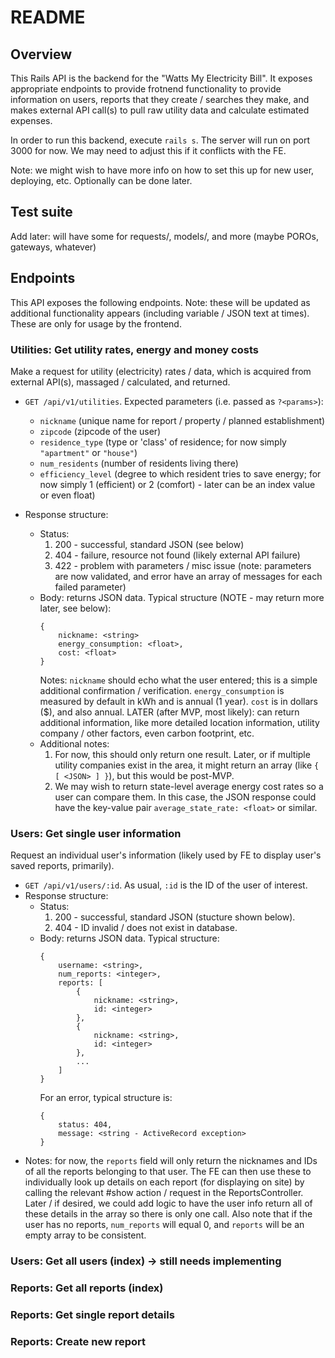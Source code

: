 # README

## Overview

This Rails API is the backend for the "Watts My Electricity Bill".  It exposes appropriate endpoints to provide frotnend functionality to provide information on users, reports that they create / searches they make, and makes external API call(s) to pull raw utility data and calculate estimated expenses.

In order to run this backend, execute `rails s`.  The server will run on port 3000 for now.  We may need to adjust this if it conflicts with the FE.

Note: we might wish to have more info on how to set this up for new user, deploying, etc.  Optionally can be done later.

## Test suite

Add later: will have some for requests/, models/, and more (maybe POROs, gateways, whatever)

## Endpoints

This API exposes the following endpoints.  Note: these will be updated as additional functionality appears (including variable / JSON text at times).  These are only for usage by the frontend.

### Utilities: Get utility rates, energy and money costs

Make a request for utility (electricity) rates / data, which is acquired from external API(s), massaged / calculated, and returned.

- `GET /api/v1/utilities`. Expected parameters (i.e. passed as `?<params>`):
    - `nickname` (unique name for report / property / planned establishment)
    - `zipcode` (zipcode of the user)
    - `residence_type` (type or 'class' of residence; for now simply `"apartment"` or `"house"`)
    - `num_residents` (number of residents living there)
    - `efficiency_level` (degree to which resident tries to save energy; for now simply 1 (efficient) or 2 (comfort) - later can be an index value or even float)

- Response structure:
    - Status:
        1. 200 - successful, standard JSON (see below)
        2. 404 - failure, resource not found (likely external API failure)
        3. 422 - problem with parameters / misc issue (note: parameters are now validated, and error have an array of messages for each failed parameter)
    - Body: returns JSON data.  Typical structure (NOTE - may return more later, see below):
        ```
        {
            nickname: <string>
            energy_consumption: <float>,
            cost: <float>
        }
        ```
        Notes: `nickname` should echo what the user entered; this is a simple additional confirmation / verification.  `energy_consumption` is measured by default in kWh and is annual (1 year).  `cost` is in dollars ($), and also annual.  LATER (after MVP, most likely): can return additional information, like more detailed location information, utility company / other factors, even carbon footprint, etc.
    - Additional notes:
        1. For now, this should only return one result.  Later, or if multiple utility companies exist in the area, it might return an array (like `{ [ <JSON> ] }`), but this would be post-MVP.
        2. We may wish to return state-level average energy cost rates so a user can compare them.  In this case, the JSON response could have the key-value pair `average_state_rate: <float>` or similar.

### Users: Get single user information

Request an individual user's information (likely used by FE to display user's saved reports, primarily).

- `GET /api/v1/users/:id`.  As usual, `:id` is the ID of the user of interest.
- Response structure:
    - Status:
        1. 200 - successful, standard JSON (stucture shown below).
        2. 404 - ID invalid / does not exist in database.
    - Body: returns JSON data.  Typical structure:
        ```
        {
            username: <string>,
            num_reports: <integer>,
            reports: [
                {
                    nickname: <string>,
                    id: <integer>
                },
                {
                    nickname: <string>,
                    id: <integer>
                },
                ...
            ]
        }
        ```
        For an error, typical structure is:
        ```
        {
            status: 404,
            message: <string - ActiveRecord exception>
        }
        ```
- Notes: for now, the `reports` field will only return the nicknames and IDs of all the reports belonging to that user.  The FE can then use these to individually look up details on each report (for displaying on site) by calling the relevant #show action / request in the ReportsController.  Later / if desired, we could add logic to have the user info return all of these details in the array so there is only one call.  Also note that if the user has no reports, `num_reports` will equal 0, and `reports` will be an empty array to be consistent.

### Users: Get all users (index) -> still needs implementing

### Reports: Get all reports (index)

### Reports: Get single report details

### Reports: Create new report
